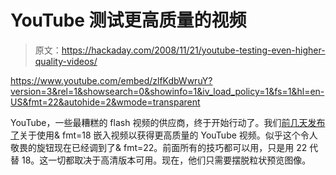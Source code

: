 # YouTube 测试更高质量的视频

> 原文：<https://hackaday.com/2008/11/21/youtube-testing-even-higher-quality-videos/>

 <https://www.youtube.com/embed/zlfKdbWwruY?version=3&rel=1&showsearch=0&showinfo=1&iv_load_policy=1&fs=1&hl=en-US&fmt=22&autohide=2&wmode=transparent>

</span> <p>YouTube，一些最糟糕的 flash 视频的供应商，终于开始行动了。我们<a href="http://hackaday.com/2008/11/13/working-with-high-quality-youtube-videos/">前几天发布了</a>关于使用&amp; fmt=18 嵌入视频以获得更高质量的 YouTube 视频。似乎这个令人敬畏的旋钮现在已经调到了&amp; fmt=22。前面所有的技巧都可以用，只是用 22 代替 18。这一切都取决于高清版本可用。现在，他们只需要摆脱粒状预览图像。</p> </body> </html>